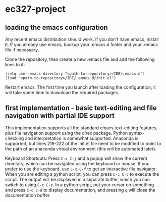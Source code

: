 # ec327-project

## loading the emacs configuration
Any recent emacs distribution should work.  If you don't have emacs, install it.
If you already use emacs, backup your .emacs.d folder and your .emacs file if necessary.

Clone the repository, then create a new .emacs file and add the following lines to it:
```
(setq user-emacs-directory "<path-to-repository>/IDE/.emacs.d")
(load "<path-to-repository>/IDE/.emacs.d/init.el")

```
Restart emacs.  The first time you launch after loading the configuration, it will take some time to download the required packages.


## first implementation - basic text-editing and file navigation with partial IDE support
This implementation supports all the standard emacs text-editing features, plus file navigation support using the direx package.  Python syntax-checking and interpretation is somewhat supported.  Anaconda is supported, but lines 219-222 of the init.el file need to be modified to point to the path of an anaconda virtual environment (this will be automated later).

Keyboard Shortcuts:
Press `C-x C-j` and a popup will show the current directory, which can be navigated using the keyboard or mouse.
If you prefer to use the keyboard, use `C-x C-f` to get an interactive file navigator.
When you are editing a python script, you can press `C-c C-c` to execute the script.  The output will be displayed in a separate buffer, which you can switch to using `C-c C-z`.
In a python script, put your cursor on something and press `C-c C-d` to display documentation, and pressing `q` will close the documentation buffer.
